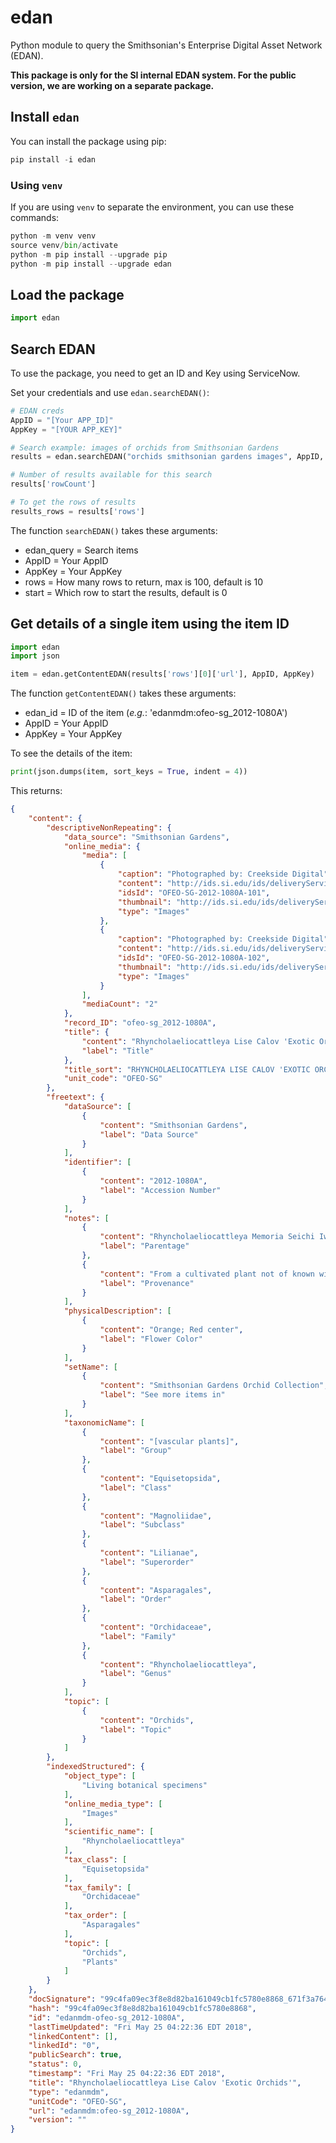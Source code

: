 # edan

Python module to query the Smithsonian's Enterprise Digital Asset Network (EDAN). 

**This package is only for the SI internal EDAN system. For the public version, we are working on a separate package.** 

## Install `edan`

You can install the package using pip:

```python
pip install -i edan
```

### Using `venv`

If you are using `venv` to separate the environment, you can use these commands:

```python
python -m venv venv
source venv/bin/activate
python -m pip install --upgrade pip
python -m pip install --upgrade edan
```

## Load the package

```python
import edan
```

## Search EDAN

To use the package, you need to get an ID and Key using ServiceNow.

Set your credentials and use `edan.searchEDAN()`:

```python
# EDAN creds
AppID = "[Your APP_ID]"
AppKey = "[YOUR APP_KEY]"

# Search example: images of orchids from Smithsonian Gardens
results = edan.searchEDAN("orchids smithsonian gardens images", AppID, AppKey)

# Number of results available for this search
results['rowCount']

# To get the rows of results
results_rows = results['rows']
```

The function `searchEDAN()` takes these arguments:

 * edan_query = Search items
 * AppID = Your AppID
 * AppKey = Your AppKey
 * rows = How many rows to return, max is 100, default is 10
 * start = Which row to start the results, default is 0

## Get details of a single item using the item ID

```python
import edan
import json

item = edan.getContentEDAN(results['rows'][0]['url'], AppID, AppKey)
```

The function `getContentEDAN()` takes these arguments:

 * edan_id = ID of the item (*e.g.*: 'edanmdm:ofeo-sg_2012-1080A')
 * AppID = Your AppID
 * AppKey = Your AppKey
 
To see the details of the item:

```python
print(json.dumps(item, sort_keys = True, indent = 4))
```

This returns:

```json
{
    "content": {
        "descriptiveNonRepeating": {
            "data_source": "Smithsonian Gardens",
            "online_media": {
                "media": [
                    {
                        "caption": "Photographed by: Creekside Digital",
                        "content": "http://ids.si.edu/ids/deliveryService?id=OFEO-SG-2012-1080A-101",
                        "idsId": "OFEO-SG-2012-1080A-101",
                        "thumbnail": "http://ids.si.edu/ids/deliveryService?id=OFEO-SG-2012-1080A-101",
                        "type": "Images"
                    },
                    {
                        "caption": "Photographed by: Creekside Digital",
                        "content": "http://ids.si.edu/ids/deliveryService?id=OFEO-SG-2012-1080A-102",
                        "idsId": "OFEO-SG-2012-1080A-102",
                        "thumbnail": "http://ids.si.edu/ids/deliveryService?id=OFEO-SG-2012-1080A-102",
                        "type": "Images"
                    }
                ],
                "mediaCount": "2"
            },
            "record_ID": "ofeo-sg_2012-1080A",
            "title": {
                "content": "Rhyncholaeliocattleya Lise Calov 'Exotic Orchids'",
                "label": "Title"
            },
            "title_sort": "RHYNCHOLAELIOCATTLEYA LISE CALOV 'EXOTIC ORCHIDS'",
            "unit_code": "OFEO-SG"
        },
        "freetext": {
            "dataSource": [
                {
                    "content": "Smithsonian Gardens",
                    "label": "Data Source"
                }
            ],
            "identifier": [
                {
                    "content": "2012-1080A",
                    "label": "Accession Number"
                }
            ],
            "notes": [
                {
                    "content": "Rhyncholaeliocattleya Memoria Seichi Iwasaki x Cattleya Beaufort",
                    "label": "Parentage"
                },
                {
                    "content": "From a cultivated plant not of known wild origin",
                    "label": "Provenance"
                }
            ],
            "physicalDescription": [
                {
                    "content": "Orange; Red center",
                    "label": "Flower Color"
                }
            ],
            "setName": [
                {
                    "content": "Smithsonian Gardens Orchid Collection",
                    "label": "See more items in"
                }
            ],
            "taxonomicName": [
                {
                    "content": "[vascular plants]",
                    "label": "Group"
                },
                {
                    "content": "Equisetopsida",
                    "label": "Class"
                },
                {
                    "content": "Magnoliidae",
                    "label": "Subclass"
                },
                {
                    "content": "Lilianae",
                    "label": "Superorder"
                },
                {
                    "content": "Asparagales",
                    "label": "Order"
                },
                {
                    "content": "Orchidaceae",
                    "label": "Family"
                },
                {
                    "content": "Rhyncholaeliocattleya",
                    "label": "Genus"
                }
            ],
            "topic": [
                {
                    "content": "Orchids",
                    "label": "Topic"
                }
            ]
        },
        "indexedStructured": {
            "object_type": [
                "Living botanical specimens"
            ],
            "online_media_type": [
                "Images"
            ],
            "scientific_name": [
                "Rhyncholaeliocattleya"
            ],
            "tax_class": [
                "Equisetopsida"
            ],
            "tax_family": [
                "Orchidaceae"
            ],
            "tax_order": [
                "Asparagales"
            ],
            "topic": [
                "Orchids",
                "Plants"
            ]
        }
    },
    "docSignature": "99c4fa09ec3f8e8d82ba161049cb1fc5780e8868_671f3a7646fc99059836c5767ce99aa1",
    "hash": "99c4fa09ec3f8e8d82ba161049cb1fc5780e8868",
    "id": "edanmdm-ofeo-sg_2012-1080A",
    "lastTimeUpdated": "Fri May 25 04:22:36 EDT 2018",
    "linkedContent": [],
    "linkedId": "0",
    "publicSearch": true,
    "status": 0,
    "timestamp": "Fri May 25 04:22:36 EDT 2018",
    "title": "Rhyncholaeliocattleya Lise Calov 'Exotic Orchids'",
    "type": "edanmdm",
    "unitCode": "OFEO-SG",
    "url": "edanmdm:ofeo-sg_2012-1080A",
    "version": ""
}
```
